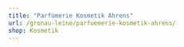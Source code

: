 ```yaml
---
title: "Parfümerie Kosmetik Ahrens"
url: /gronau-leine/parfuemerie-kosmetik-ahrens/
shop: Kosmetik
---
```

